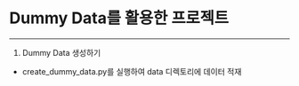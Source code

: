 # Dummy Data를 활용한 프로젝트
-------------
1. Dummy Data 생성하기
  - create_dummy_data.py를 실행하여 data 디렉토리에 데이터 적재

